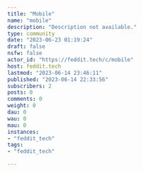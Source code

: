 ```yaml
---
title: "Mobile" 
name: "mobile"
description: "Description not available."
type: community
date: "2023-06-23 01:19:24"
draft: false
nsfw: false
actor_id: "https://feddit.tech/c/mobile"
host: feddit.tech
lastmod: "2023-06-14 23:46:11"
published: "2023-06-14 22:33:56"
subscribers: 2
posts: 0
comments: 0
weight: 0
dau: 0
wau: 0
mau: 0
instances:
- "feddit_tech"
tags: 
- "feddit_tech"

---
```

